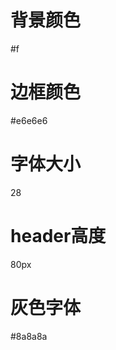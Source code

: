 背景颜色
========
#f

边框颜色
========
#e6e6e6


字体大小
========
28

header高度
==========
80px


灰色字体
========
#8a8a8a